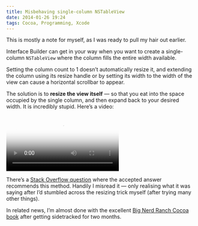 ```yaml
---
title: Misbehaving single-column NSTableView
date: 2014-01-26 19:24
tags: Cocoa, Programming, Xcode
---
```


This is mostly a note for myself, as I was ready to pull my hair out earlier.

Interface Builder can get in your way when you want to create a single-column `NSTableView` where the column fills the entire width available.

Setting the column count to 1 doesn’t automatically resize it, and extending the column using its resize handle or by setting its width to the width of the view can cause a horizontal scrollbar to appear.

The solution is to **resize the view itself** — so that you eat into the space occupied by the single column, and then expand back to your desired width. It is incredibly stupid. Here’s a video:

<video src="/images/2014-01-26_tableview.m4v" poster="/images/2014-01-26_tableview_poster.png" controls preload="metadata">
  Sorry if you can’t see it. <a href="/images/2014-01-26_tableview.m4v">Here’s a link to the file itself.</a>
</video>

There’s a [Stack Overflow question][so] where the accepted answer recommends this method. Handily I misread it — only realising what it was saying after I’d stumbled across the resizing trick myself (after trying many other things).

[so]: http://stackoverflow.com/questions/7545490/how-can-i-have-the-only-column-of-my-nstableview-take-all-the-width-of-the-table

In related news, I’m almost done with the excellent [Big Nerd Ranch Cocoa book][bnr] after getting sidetracked for two months.

[bnr]: http://www.bignerdranch.com/book/cocoa_programming_for_mac_os_x_th_edition_

